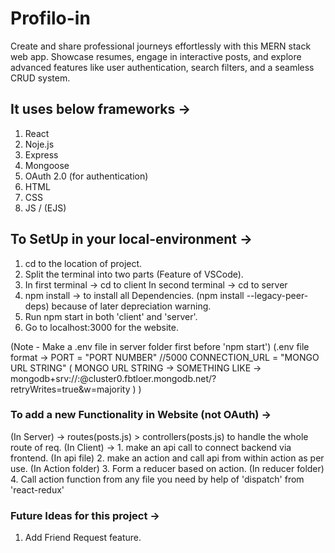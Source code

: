 # Profilo-in
Create and share professional journeys effortlessly with this MERN stack web app. Showcase resumes, engage in interactive posts, and explore advanced features like user authentication, search filters, and a seamless CRUD system.

## It uses below frameworks ->
1) React
2) Noje.js
3) Express
4) Mongoose
5) OAuth 2.0 (for authentication)
6) HTML
7) CSS
8) JS / (EJS)

## To SetUp in your local-environment ->
1) cd to the location of project.
2) Split the terminal into two parts (Feature of VSCode).
3) In first terminal -> cd to client
   In second terminal -> cd to server
4) npm install -> to install all Dependencies.
   (npm install --legacy-peer-deps) because of later depreciation warning.
5) Run npm start in both 'client' and 'server'.
6) Go to localhost:3000 for the website.

(Note - Make a .env file in server folder first before 'npm start')
(.env file format -> 
  PORT = "PORT NUMBER" //5000
  CONNECTION_URL = "MONGO URL STRING"
  ( MONGO URL STRING -> SOMETHING LIKE -> mongodb+srv://<USERNAME>:<PASSWORD>@cluster0.fbtloer.mongodb.net/?retryWrites=true&w=majority )
)

### To add a new Functionality in Website (not OAuth) ->
(In Server) -> routes(posts.js) > controllers(posts.js) to handle the whole route of req.
(In Client) -> 1. make an api call to connect backend via frontend. (In api file)
2. make an action and call api from within action as per use. (In Action folder)
3. Form a reducer based on action. (In reducer folder)
4. Call action function from any file you need by help of 'dispatch' from 'react-redux'

### Future Ideas for this project ->
1) Add Friend Request feature.
